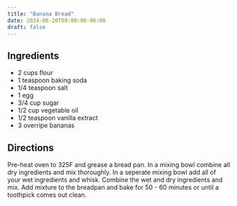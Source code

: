 ```yaml
---
title: "Banana Bread"
date: 2024-08-20T09:00:00-06:00
draft: false
---
```


## Ingredients
- 2 cups flour
- 1 teaspoon baking soda
- 1/4 teaspoon salt
- 1 egg
- 3/4 cup sugar
- 1/2 cup vegetable oil
- 1/2 teaspoon vanilla extract
- 3 overripe bananas

## Directions
Pre-heat oven to 325F and grease a bread pan.
In a mixing bowl combine all dry ingredients and mix thoroughly.
In a seperate mixing bowl add all of your wet ingredients and whisk.
Combine the wet and dry ingredients and mix.
Add mixture to the breadpan and bake for 50 - 60 minutes or until a toothpick comes out clean.
